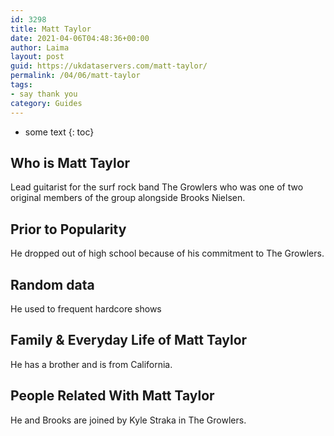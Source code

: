 ```yaml
---
id: 3298
title: Matt Taylor
date: 2021-04-06T04:48:36+00:00
author: Laima
layout: post
guid: https://ukdataservers.com/matt-taylor/
permalink: /04/06/matt-taylor
tags:
- say thank you
category: Guides
---
```


* some text
{: toc}


## Who is Matt Taylor
                  
                  
                  
Lead guitarist for the surf rock band The Growlers who was one of two original members of the group alongside Brooks Nielsen.
                  
              
            
              
            
                
                
                
## Prior to Popularity
                  
                  
                  
He dropped out of high school because of his commitment to The Growlers.
                  
              
            
              
            
                
                
                
## Random data
                  
                  
                  
He used to frequent hardcore shows
                  
              
            
              
            
                
                
                
## Family & Everyday Life of Matt Taylor
                  
                  
                  
He has a brother and is from California.
                  
              
            
              
            
                
                
                
## People Related With Matt Taylor
                  
                  
                  
He and Brooks are joined by Kyle Straka in The Growlers.
                  
              
            
              
            
                
              
            
              
              
            
            
              
            
          
          
          
